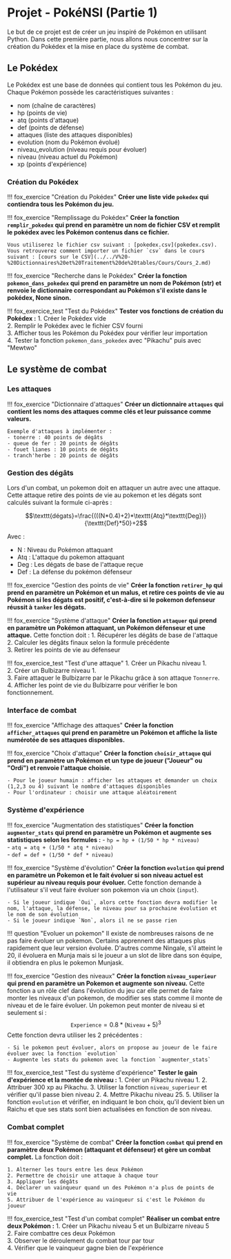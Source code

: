 # Projet - PokéNSI (Partie 1)

Le but de ce projet est de créer un jeu inspiré de Pokémon en utilisant Python.
Dans cette première partie, nous allons nous concentrer sur la création du Pokédex et la mise en place du système de combat.

## Le Pokédex

Le Pokédex est une base de données qui contient tous les Pokémon du jeu. Chaque Pokémon possède les caractéristiques suivantes :

- nom (chaîne de caractères)  
- hp (points de vie)  
- atq (points d'attaque)  
- def (points de défense)  
- attaques (liste des attaques disponibles)  
- evolution (nom du Pokémon évolué)  
- niveau_evolution (niveau requis pour évoluer)  
- niveau (niveau actuel du Pokémon)  
- xp (points d'expérience)  

### Création du Pokédex

!!! fox_exercice "Création du Pokédex"
    **Créer une liste vide `pokedex` qui contiendra tous les Pokémon du jeu.**

!!! fox_exercice "Remplissage du Pokédex"
    **Créer la fonction `remplir_pokedex` qui prend en paramètre un nom de fichier CSV et remplit le pokédex avec les Pokémon contenus dans ce fichier.**

    Vous utiliserez le fichier csv suivant : [pokedex.csv](pokedex.csv).
    Vous retrouverez comment importer un fichier `csv` dans le cours suivant : [cours sur le CSV](../../V%20-%20Dictionnaires%20et%20Traitement%20de%20tables/Cours/Cours_2.md)

!!! fox_exercice "Recherche dans le Pokédex"
    **Créer la fonction `pokemon_dans_pokedex` qui prend en paramètre un nom de Pokémon (str) et renvoie le dictionnaire correspondant au Pokémon s'il existe dans le pokédex, None sinon.**

!!! fox_exercice_test "Test du Pokédex"
    **Tester vos fonctions de création du Pokédex :**
    1. Créer le Pokédex vide  
    2. Remplir le Pokédex avec le fichier CSV fourni  
    3. Afficher tous les Pokémon du Pokédex pour vérifier leur importation  
    4. Tester la fonction `pokemon_dans_pokedex` avec "Pikachu" puis avec "Mewtwo"  

## Le système de combat

### Les attaques

!!! fox_exercice "Dictionnaire d'attaques"
    **Créer un dictionnaire `attaques` qui contient les noms des attaques comme clés et leur puissance comme valeurs.**

    Exemple d'attaques à implémenter :  
    - tonerre : 40 points de dégâts  
    - queue de fer : 20 points de dégâts  
    - fouet lianes : 10 points de dégâts  
    - tranch'herbe : 20 points de dégâts  

### Gestion des dégâts

Lors d'un combat, un pokemon doit en attaquer un autre avec une attaque. Cette attaque retire des points de vie au pokemon et les dégats sont calculés suivant la formule ci-après : 

$$\texttt{dégats}=\frac{(((N*0.4)+2)*\texttt{Atq}*\texttt{Deg})}{\texttt{Def}*50}+2$$

Avec :

- N : Niveau du Pokémon attaquant  
- Atq : L'attaque du pokemon attaquant  
- Deg : Les dégats de base de l'attaque reçue  
- Def : La défense du pokémon défenseur  

!!! fox_exercice "Gestion des points de vie"
    **Créer la fonction `retirer_hp` qui prend en paramètre un Pokémon et un malus, et retire ces points de vie au Pokémon si les dégats est positif, c'est-à-dire si le pokemon defenseur réussit à `tanker` les dégats.**

!!! fox_exercice "Système d'attaque"
    **Créer la fonction `attaquer` qui prend en paramètre un Pokémon attaquant, un Pokémon défenseur et une attaque.**
    Cette fonction doit :
    1. Récupérer les dégâts de base de l'attaque  
    2. Calculer les dégâts finaux selon la formule précédente  
    3. Retirer les points de vie au défenseur  

!!! fox_exercice_test "Test d'une attaque"
    1. Créer un Pikachu niveau 1.  
    2. Créer un Bulbizarre niveau 1.  
    3. Faire attaquer le Bulbizarre par le Pikachu grâce à son attaque `Tonnerre`.  
    4. Afficher les point de vie du Bulbizarre pour vérifier le bon fonctionnement.  

### Interface de combat

!!! fox_exercice "Affichage des attaques"
    **Créer la fonction `afficher_attaques` qui prend en paramètre un Pokémon et affiche la liste numérotée de ses attaques disponibles.**

!!! fox_exercice "Choix d'attaque"
    **Créer la fonction `choisir_attaque` qui prend en paramètre un Pokémon et un type de joueur ("Joueur" ou "Ordi") et renvoie l'attaque choisie.**

    - Pour le joueur humain : afficher les attaques et demander un choix (1,2,3 ou 4) suivant le nombre d'attaques disponibles  
    - Pour l'ordinateur : choisir une attaque aléatoirement  

### Système d'expérience

!!! fox_exercice "Augmentation des statistiques"
    **Créer la fonction `augmenter_stats` qui prend en paramètre un Pokémon et augmente ses statistiques selon les formules :**
    - `hp = hp + (1/50 * hp * niveau)`  
    - `atq = atq + (1/50 * atq * niveau)`  
    - `def = def + (1/50 * def * niveau)`  

!!! fox_exercice "Système d'évolution"
    **Créer la fonction `evolution` qui prend en paramètre un Pokemon et le fait évoluer si son niveau actuel est supérieur au niveau requis pour évoluer.**
    Cette fonction demande à l'utilisateur s'il veut faire évoluer son pokemon via un choix (`input`).

    - Si le joueur indique `Oui`, alors cette fonction devra modifier le nom, l'attaque, la défense, le niveau pour sa prochaine évolution et le nom de son évolution  
    - Si le joueur indique `Non`, alors il ne se passe rien  

!!! question "Evoluer un pokemon"
    Il existe de nombreuses raisons de ne pas faire évoluer un pokemon. Certains apprennent des attaques plus rapidement que leur version évoluée.
    D'autres comme Ningale, s'il atteint le 20, il évoluera en Munja mais si le joueur a un slot de libre dans son équipe, il obtiendra en plus le pokemon Munjask.

!!! fox_exercice "Gestion des niveaux"
    **Créer la fonction `niveau_superieur` qui prend en paramètre un Pokemon et augmente son niveau.**
    Cette fonction a un rôle clef dans l'évolution du jeu car elle permet de faire monter les niveaux d'un pokemon, de modifier ses stats comme il monte de niveau et de le faire évoluer.
    Un pokemon peut monter de niveau si et seulement si : $$\texttt{Experience} = 0.8*(\texttt{Niveau} +5)^3$$
    Cette fonction devra utiliser les 2 précédentes :

    - Si le pokemon peut évoluer, alors on propose au joueur de le faire évoluer avec la fonction `evolution`
    - Augmente les stats du pokemon avec la fonction `augmenter_stats`
  
!!! fox_exercice_test "Test du système d'expérience"
    **Tester le gain d'expérience et la montée de niveau :**
    1. Créer un Pikachu niveau 1.
    2. Attribuer 300 xp au Pikachu.
    3. Utiliser la fonction `niveau_superieur` et vérifier qu'il passe bien niveau 2.
    4. Mettre Pikachu niveau 25.
    5. Utiliser la fonction `evolution` et vérifier, en indiquant le bon choix, qu'il devient bien un Raichu et que ses stats sont bien actualisées en fonction de son niveau.

### Combat complet

!!! fox_exercice "Système de combat"
    **Créer la fonction `combat` qui prend en paramètre deux Pokémon (attaquant et défenseur) et gère un combat complet.**
    La fonction doit :

    1. Alterner les tours entre les deux Pokémon  
    2. Permettre de choisir une attaque à chaque tour  
    3. Appliquer les dégâts  
    4. Déclarer un vainqueur quand un des Pokémon n'a plus de points de vie  
    5. Attribuer de l'expérience au vainqueur si c'est le Pokémon du joueur  

!!! fox_exercice_test "Test d'un combat complet"
    **Réaliser un combat entre deux Pokémon :**
    1. Créer un Pikachu niveau 5 et un Bulbizarre niveau 5  
    2. Faire combattre ces deux Pokémon  
    3. Observer le déroulement du combat tour par tour  
    4. Vérifier que le vainqueur gagne bien de l'expérience  